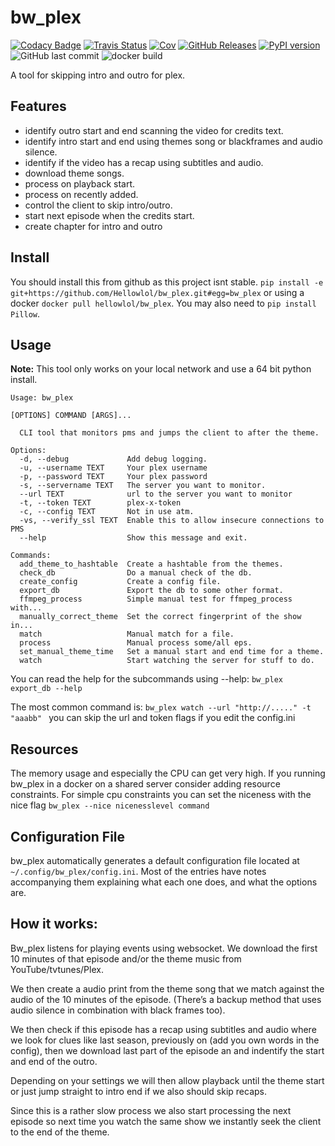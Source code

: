 # bw_plex
[![Codacy Badge](https://api.codacy.com/project/badge/Grade/4c2a18e04d3d45648224b4be4c45e20b)](https://app.codacy.com/app/Hellowlol/bw_plex?utm_source=github.com&utm_medium=referral&utm_content=Hellowlol/bw_plex&utm_campaign=Badge_Grade_Dashboard)
[![Travis Status](https://travis-ci.org/Hellowlol/bw_plex.svg?branch=master)](https://travis-ci.org/Hellowlol/bw_plex)
[![Cov](https://codecov.io/gh/hellowlol/bw_plex/branch/master/graph/badge.svg)](https://codecov.io/gh/hellowlol/bw_plex/branch/master)
[![GitHub Releases](https://img.shields.io/github/tag/hellowlol/bw_plex.svg?label=github+release)](https://github.com/hellowlol/bw_plex/releases)
[![PyPI version](https://badge.fury.io/py/bw-plex.svg)](https://badge.fury.io/py/bw-plex)
![GitHub last commit](https://img.shields.io/github/last-commit/hellowlol/bw_plex.svg)
![docker build](https://img.shields.io/docker/build/hellowlol/bw_plex.svg)


A tool for skipping intro and outro for plex.

## Features
- identify outro start and end scanning the video for credits text.
- identify intro start and end using themes song or blackframes and audio silence.
- identify if the video has a recap using subtitles and audio.
- download theme songs.
- process on playback start.
- process on recently added.
- control the client to skip intro/outro.
- start next episode when the credits start.
- create chapter for intro and outro

## Install
You should install this from github as this project isnt stable.
```pip install -e git+https://github.com/Hellowlol/bw_plex.git#egg=bw_plex```
or using a docker ```docker pull hellowlol/bw_plex```. You may also need to `pip install Pillow`.


## Usage
**Note:** This tool only works on your local network and use a 64 bit python install.

```
Usage: bw_plex

[OPTIONS] COMMAND [ARGS]...

  CLI tool that monitors pms and jumps the client to after the theme.

Options:
  -d, --debug             Add debug logging.
  -u, --username TEXT     Your plex username
  -p, --password TEXT     Your plex password
  -s, --servername TEXT   The server you want to monitor.
  --url TEXT              url to the server you want to monitor
  -t, --token TEXT        plex-x-token
  -c, --config TEXT       Not in use atm.
  -vs, --verify_ssl TEXT  Enable this to allow insecure connections to PMS
  --help                  Show this message and exit.

Commands:
  add_theme_to_hashtable  Create a hashtable from the themes.
  check_db                Do a manual check of the db.
  create_config           Create a config file.
  export_db               Export the db to some other format.
  ffmpeg_process          Simple manual test for ffmpeg_process with...
  manually_correct_theme  Set the correct fingerprint of the show in...
  match                   Manual match for a file.
  process                 Manual process some/all eps.
  set_manual_theme_time   Set a manual start and end time for a theme.
  watch                   Start watching the server for stuff to do.
```

You can read the help for the subcommands using --help:
```bw_plex export_db --help```

The most common command is:
```bw_plex watch --url "http://....." -t "aaabb" ``` you can skip the url and token flags if you edit the config.ini

## Resources

The memory usage and especially the CPU can get very high. If you running bw_plex in a docker on a shared server consider adding resource constraints. For simple cpu constraints you can set the niceness with the nice flag `bw_plex --nice nicenesslevel command` 

## Configuration File

bw_plex automatically generates a default configuration file located at ```~/.config/bw_plex/config.ini```. Most of the entries have notes accompanying them explaining what each one does, and what the options are.

## How it works:

Bw_plex listens for playing events using websocket. We download the first 10 minutes of that episode and/or the theme music from YouTube/tvtunes/Plex.

We then create a audio print from the theme song that we match against the audio of the 10 minutes of the episode. (There’s a backup method that uses audio silence in combination with black frames too).

We then check if this episode has a recap using subtitles and audio where we look for clues like last season, previously on (add you own words in the config), then we download last part of the episode an and indentify the start and end of the outro.

Depending on your settings we will then allow playback until the theme start or just jump straight to intro end if we also should skip recaps.

Since this is a rather slow process we also start processing the next episode so next time you watch the same show we instantly seek the client to the end of the theme.
